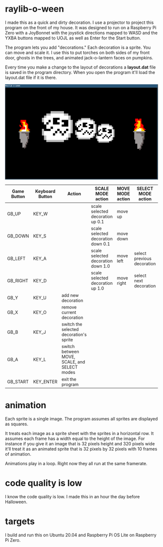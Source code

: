 # raylib-o-ween 
I made this as a quick and dirty decoration. I use a projector to project this program on the front of my house. It was designed to run on a Raspberry Pi Zero with a JoyBonnet with the joystick directions mapped to WASD and the YXBA buttons mapped to UOJL as well as Enter for the Start button.

The program lets you add "decorations." Each decoration is a sprite. You can move and scale it. I use this to put torches on both sides of my front door, ghosts in the trees, and animated jack-o-lantern faces on pumpkins.

Every time you make a change to the layout of decorations a **layout.dat** file is saved in the program directory.  When you open the program it'll load the layout.dat file if it is there.

![alt text](screenshot.png)

| Game Button   | Keyboard Button   | Action                                        | SCALE MODE action                     | MOVE MODE action  | SELECT MODE action        |
| ---           | ---               | ---                                           | ---                                   | ---               | ---                       |
| GB_UP         | KEY_W             |                                               | scale selected decoration up 0.1      | move up           |                           | 
| GB_DOWN       | KEY_S             |                                               | scale selected decoration down 0.1    | move down         |                           |
| GB_LEFT       | KEY_A             |                                               | scale selected decoration down 1.0    | move left         | select previous decoration|
| GB_RIGHT      | KEY_D             |                                               | scale selected decoration up 1.0      | move right        | select next decoration    |
| GB_Y          | KEY_U             | add new decoration                            |                                       |                   |                           |
| GB_X          | KEY_O             | remove current decoration                     |                                       |                   |                           |
| GB_B          | KEY_J             | switch the selected decoration's sprite       |                                       |                   |                           |
| GB_A          | KEY_L             | switch between MOVE, SCALE, and SELECT modes  |                                       |                   |                           |
| GB_START      | KEY_ENTER         | exit the program                              |                                       |                   |                           |

# animation
Each sprite is a single image. The program assumes all sprites are displayed as squares. 

It treats each image as a sprite sheet with the sprites in a horizontal row. It assumes each frame has a width equal to the height of the image. For instance if you give it an image that is 32 pixels height and 320 pixels wide it'll treat it as an animated sprite that is 32 pixels by 32 pixels with 10 frames of animation.

Animations play in a loop. Right now they all run at the same framerate.

# code quality is low
I know the code quality is low. I made this in an hour the day before Halloween.

# targets
I build and run this on Ubuntu 20.04 and Raspberry Pi OS Lite on Raspberry Pi Zero.